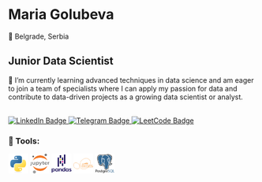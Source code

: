 # Maria Golubeva
:round_pushpin: Belgrade, Serbia

## Junior Data Scientist
🌱 I’m currently learning advanced techniques in data science and am eager to join a team of specialists where I can apply my passion for data and contribute to data-driven projects as a growing data scientist or analyst.
<br/><br/>

<div id="badges">
  <a href="https://www.linkedin.com/in/maria-golubeva-ds/">
    <img src="https://img.shields.io/badge/LinkedIn-blue?style=flat-square&logo=linkedin&logoColor=white" alt="LinkedIn Badge" style="height: 30px; width: 100px;"/>
  </a>
  <a href="https://t.me/capitoso">
    <img src="https://img.shields.io/badge/Telegram-blue?style=for-the-badge&logo=telegram&logoColor=white" alt="Telegram Badge" style="height: 30px; width: 100px;"/>
  </a>
  <a href="https://leetcode.com/u/Masha_G/">
    <img src="https://img.shields.io/badge/LeetCode-orange?style=for-the-badge&logo=leetcode&logoColor=white" alt="LeetCode Badge" style="height: 30px; width: 100px;"/>
  </a>
</div>

### 🔧 Tools:
<div style="display: flex; align-items: center;">
  <img src="https://github.com/devicons/devicon/blob/master/icons/python/python-original.svg" title="Python" alt="Python" width="40" height="40"/>&nbsp;
  <img src="https://github.com/devicons/devicon/blob/master/icons/jupyter/jupyter-original-wordmark.svg" title="Jupyter" alt="Jupyter" width="40" height="40"/>&nbsp;
  <img src="https://github.com/devicons/devicon/blob/master/icons/pandas/pandas-original-wordmark.svg" title="Pandas" alt="Pandas" width="40" height="40"/>&nbsp;
  <img src="https://github.com/devicons/devicon/blob/master/icons/scikitlearn/scikitlearn-line.svg" title="scikitlearn" alt="scikitlearn" width="40" height="40"/>&nbsp;
  <img src="https://github.com/devicons/devicon/blob/master/icons/postgresql/postgresql-original-wordmark.svg" title="PostgreSQL" alt="PostgreSQL" width="40" height="40"/>
</div>


<!--
**masha-ds/masha-ds** is a ✨ _special_ ✨ repository because its `README.md` (this file) appears on your GitHub profile.

Here are some ideas to get you started:

- 🔭 I’m currently working on ...
- 🌱 I’m currently learning ...
- 👯 I’m looking to collaborate on ...
- 🤔 I’m looking for help with ...
- 💬 Ask me about ...
- 📫 How to reach me: ...
- 😄 Pronouns: ...
- ⚡ Fun fact: ...
-->
